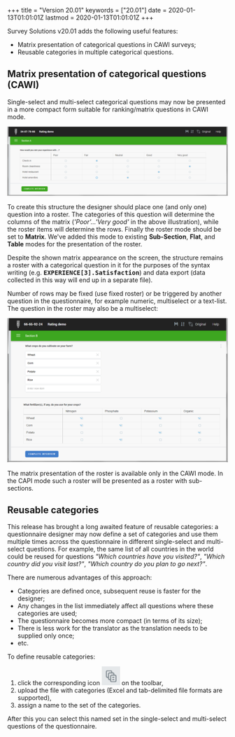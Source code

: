 +++
title = "Version 20.01"
keywords = ["20.01"]
date = 2020-01-13T01:01:01Z
lastmod = 2020-01-13T01:01:01Z
+++



Survey Solutions v20.01 adds the following useful features:

- Matrix presentation of categorical questions in CAWI surveys;
- Reusable categories in multiple categorical questions.

## Matrix presentation of categorical questions (CAWI)
Single-select and multi-select categorical questions may now be presented in 
a more compact form suitable for ranking/matrix questions in CAWI mode.

<CENTER>
  <A href="images/rating_question.png">
     <IMG src="images/rating_question.png" width=800>
  </A>
</CENTER>

To create this structure the designer should place one (and only one) question 
into a roster. The categories of this question will determine the columns of 
the matrix (*'Poor'...'Very good'* in the above illustration), while the
roster items will determine the rows. Finally the roster mode should be set to 
**Matrix**. We've added this mode to existing **Sub-Section**, **Flat**, and
**Table** modes for the presentation of the roster.

Despite the shown matrix appearance on the screen, the structure remains a 
roster with a categorical question in it for the purposes of the syntax writing 
(e.g. **<TT>EXPERIENCE[3].Satisfaction</TT>**) and data export (data collected in this
way will end up in a separate file).

Number of rows may be fixed (use fixed roster) or be triggered by another question 
in the questionnaire, for example numeric, multiselect or a text-list.  The 
question in the roster may also be a multiselect:


<CENTER>
  <A href="images/matrix_multiselect.png">
     <IMG src="images/matrix_multiselect.png" width=800>
  </A>
</CENTER>

The matrix presentation of the roster is available only in the CAWI mode. In the 
CAPI mode such a roster will be presented as a roster with sub-sections.


## Reusable categories
This release has brought a long awaited feature of reusable categories: a 
questionnaire designer may now define a set of categories and use them multiple 
times across the questionnaire in different single-select and multi-select questions. 
For example, the same list of all countries in the world could be reused for 
questions *"Which countries have you visited?"*, *"Which country did you visit last?"*, 
*"Which country do you plan to go next?"*.

There are numerous advantages of this approach:

- Categories are defined once, subsequent reuse is faster for the designer;
- Any changes in the list immediately affect all questions where these categories are used;
- The questionnaire becomes more compact (in terms of its size);
- There is less work for the translator as the translation needs to be supplied only once;
- etc.

To define reusable categories:

1. click the corresponding icon <IMG src="images/toolbar_icon_categories.png">
on the toolbar,
2. upload the file with categories (Excel and tab-delimited file formats are supported),
3. assign a name to the set of the categories.

After this you can select this named set in the single-select and multi-select questions
of the questionnaire.
